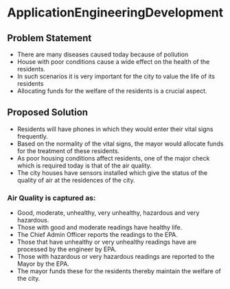 # ApplicationEngineeringDevelopment

## Problem Statement
* There are many diseases caused today because of pollution
* House with poor conditions cause a wide effect on the health of the residents.
* In such scenarios it is very important for the city to value the life of its residents
* Allocating funds for the welfare of the residents is a crucial aspect.

## Proposed Solution
* Residents will have phones in which they would enter their vital signs frequently.
* Based on the normality of the vital signs, the mayor would allocate funds for the treatment of these residents.
* As poor housing conditions affect residents, one of the major check which is required today is that of the air quality.
* The city houses have sensors installed which give the status of the quality of air at the residences of the city.

### Air Quality is captured as:
* Good, moderate, unhealthy, very unhealthy, hazardous and very hazardous.
* Those with good and moderate readings have healthy life.
* The Chief Admin Officer reports the readings to the EPA.
* Those that have unhealthy or very unhealthy readings have are processed by the engineer by EPA.
* Those with hazardous or very hazardous readings are reported to the Mayor by the EPA.
* The mayor funds these for the residents thereby maintain the welfare of the city.
